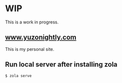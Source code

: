 # WIP

This is a work in progress.

## www.yuzonightly.com

This is my personal site.

## Run local server after installing zola

```bash
$ zola serve
```
